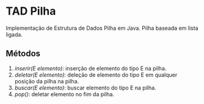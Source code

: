 # TAD Pilha
Implementação de Estrutura de Dados Pilha em Java.
Pilha baseada em lista ligada.

## Métodos

1. <i>inserir(E elemento)</i>: inserção de elemento do tipo E na pilha.
2. <i>deletar(E elemento)</i>: deleção de elemento do tipo E em qualquer posição da pilha na pilha.
3. <i>buscar(E elemento)</i>: buscar elemento do tipo E na pilha.
4. <i>pop()</i>: deletar elemento no fim da pilha.
